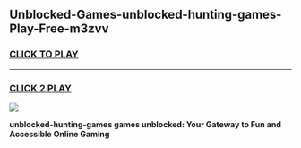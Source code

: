 
## Unblocked-Games-unblocked-hunting-games-Play-Free-m3zvv
<h3>
<a href="https://premium76.site?title=unblocked-hunting-games&ref=17A">CLICK TO PLAY</a></h3>
<hr>

<h3>
<a href="https://premium76.site?title=unblocked-hunting-games&ref=17A">CLICK 2 PLAY</a>
  
</h3>

<a href="https://premium76.site?title=unblocked-hunting-games&ref=17A"><img src="https://clearcache.store/games.png"></a>


**unblocked-hunting-games games unblocked: Your Gateway to Fun and Accessible Online Gaming**
